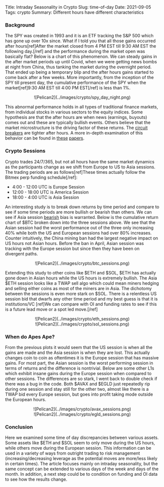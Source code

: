 Title: Intraday Seasonality in Crypto
Slug: time-of-day
Date: 2021-09-05
Tags: crypto
Summary: Different hours have different characteristics

<h3>Background</h3>
<p>
The SPY was created in 1993 and it is an ETF tracking the S&P 500 which has gone up over 10x since. 
What if I told you that all those gains occurred after hours[ref]After the market closed from 4 PM EST till 9:30 AM EST the following day.[/ref] and the performance during the market open was basically flat?
Below is a chart of this phenomenon. 
We can steady gains in the after market periods up until Covid, when we were getting news bombs at night from China, thus tanking the market during the overnight period. 
That ended up being a temporary blip and the after hours gains started to come back after a few weeks. 
More importantly, from the inception of the SPY till present day, the cumulative performance of the SPY when the market[ref]9:30 AM EST till 4:00 PM EST[/ref] is less than 1%.
</p>


<center>
![Pelican2](../images/crypto/spy_day_night.png)
</center>

<p>
This abnormal performance holds in all types of traditional finance markets, from individual stocks in various sectors to the equity indices.  
Some hypothesis are that the after hours are when news (earnings, buyouts) comes out and these are typically bullish events. 
Others believe that the market microstructure is the driving factor of these returns. The <a href="https://www.cmegroup.com/education/files/eq-trading-hours.pdf" target="_blank">circuit breakers</a> are tighter after hours.
A more in-depth examination of this behavior can be found in <a href="https://www.krannert.purdue.edu/faculty/hgulen/Day_and_Night.pdf" target="_blank">these</a> <a href="https://papers.ssrn.com/sol3/papers.cfm?abstract_id=1625495" target="_blank">papers</a>.
</p>

<h3>Crypto Sessions</h3>
<p>
Crypto trades 24/7/365, but not all hours have the same market dynamics as the participants change as we shift from Europe to US to Asia sessions.
The trading periods are as follows[ref]These times actually follow the Bitmex perp funding schedule[/ref]:

<ul>
  <li>4:00 - 12:00 UTC is Europe Session</li>
  <li>12:00 - 18:00 UTC is America Session</li>
  <li>18:00 - 4:00 UTC is Asia Session</li>
</ul>
</p>

<p>
An interesting study is to break down returns by time period and compare to see if some time periods are more bullish or bearish than others.
We can see if Asia session <a href="https://twitter.com/AltcoinPsycho/status/1350705185761456129" target="_blank">bearish</a> bias is warranted. 
Below is the cumulative return chart of $BTC broken down into the three sessions above. 
We see that the Asian session had the worst performance out of the three only increasing 40% while both the US and European sessions had over 80% increases.
Counter intuitively, the China mining ban had the largest negative impact on US hours not Asian hours. Before the ban in April, Asian session was tracking with the Europe session but since then they have been on divergent paths.
</p>

<center>
![Pelican2](../images/crypto/btc_sessions.png)
</center>

<p>
Extending this study to other coins like $ETH and $SOL, $ETH has actually gone down in Asian hours while the US hours is extremely bullish. 
The Asia $ETH session looks like a TWAP sell algo which could mean miners hedging and selling either coins as most of the miners are in Asia. 
The dichotomy between the sessions is even more stark on $SOL. 
There is a relentless US session bid that dwarfs any other time period and my best guess is that it is institutions/VC [ref]We can compare with OI and funding rates to see if this is a future lead move or a spot led move.[/ref]
</p>

<center>
![Pelican2](../images/crypto/eth_sessions.png)
</center>

<center>
![Pelican2](../images/crypto/sol_sessions.png)
</center>


<h3>When do Apes Ape?</h3>
<p>
From the previous plots it would seem that the US session is when all the gains are made and the Asia session is when they are lost. 
This actually changes coin to coin as oftentimes it is the Europe session that has massive gains.
For most part, the Asian session is the worst performing session in terms of returns and the difference is nontrivial.
Below are some other L1s which exhibit insane gains during the Europe session when compared to other sessions. 
The differences are so stark, I went back to double check if there was a bug in the code.
Both $AVAX and $EGLD just repeatedly rip during one session and stay still for the other two, almost like there is a TWAP bid every Europe session, but goes into profit taking mode outside the European hours.
</p>

<center>
![Pelican2](../images/crypto/avax_sessions.png)
</center>

<center>
![Pelican2](../images/crypto/egld_sessions.png)
</center>

<h3>Conclusion</h3>
<p>
Here we examined some time of day discrepancies between various assets. Some assets like $ETH and $SOL seem to only move during the US hours, while others move during the European session. 
This information can be used in a variety of ways from outright trading to risk management (increasing/decreasing leverage as the potential moves are more/less likely in certain times).
The article focuses mainly on intraday seasonality, but the same concept can be extended to various days of the week and days of the month. 
In addition, a next step could be to condition on funding and OI data to see how the results change.
</p>

